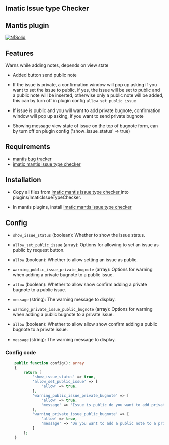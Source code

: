 ## Imatic Issue type Checker

## Mantis plugin

[![N|Solid](https://www.imatic.cz/img/logo.png)](https://www.imatic.cz/)

## Features

Warns while adding notes, depends on view state

- Added button send public note

- If the issue is private, a confirmation window will pop up asking if you want to set the issue to public, if yes, the issue will be set to public and a public note will be inserted, otherwise only a public note  will be added, this can by turn off in plugin config `allow_set_public_issue`

- If issue is public and you will want to add private bugnote, confirmation window will pop up asking, if you want to send private bugnote

- Showing message view state of issue on the top of bugnote form, can by turn off on plugin config ('show_issue_status' => true)



## Requirements

- [mantis bug tracker](https://www.mantisbt.org/)
- [imatic mantis issue type checker ](https://github.com/Imatic-IT/imatic-mantis-issue-type-checker)

## Installation

- Copy all files from [imatic mantis issue type checker ](https://github.com/Imatic-IT/imatic-mantis-issue-type-checker) into plugins/ImaticIssueTypeChecker.

- In mantis plugins, install [imatic mantis issue type checker ](https://github.com/Imatic-IT/imatic-mantis-issue-type-checker)


## Config

- `show_issue_status` (boolean): Whether to show the issue status.

- `allow_set_public_issue` (array): Options for allowing to set an issue as public by request button.

- `allow` (boolean): Whether to allow setting an issue as public.

- `warning_public_issue_private_bugnote` (array): Options for warning when adding a private bugnote to a public issue.

- `allow` (boolean): Whether to allow show confirm adding a private bugnote to a public issue.

- `message` (string): The warning message to display.

- `warning_private_issue_public_bugnote` (array): Options for warning when adding a public bugnote to a private issue.

- `allow` (boolean): Whether to allow allow show confirm adding a public bugnote to a private issue.

- `message` (string): The warning message to display.

### Config code

```php
    public function config(): array
    {
        return [
            'show_issue_status' => true,
            'allow_set_public_issue' => [
                'allow' => true,
            ],
            'warning_public_issue_private_bugnote' => [
                'allow' => true,
                'message' => 'Issue is public do you want to add private note ? '
            ],
            'warning_private_issue_public_bugnote' => [
                'allow' => true,
                'message' => 'Do you want to add a public note to a private issue? Nobody will see the note.'
            ]
        ];
    }